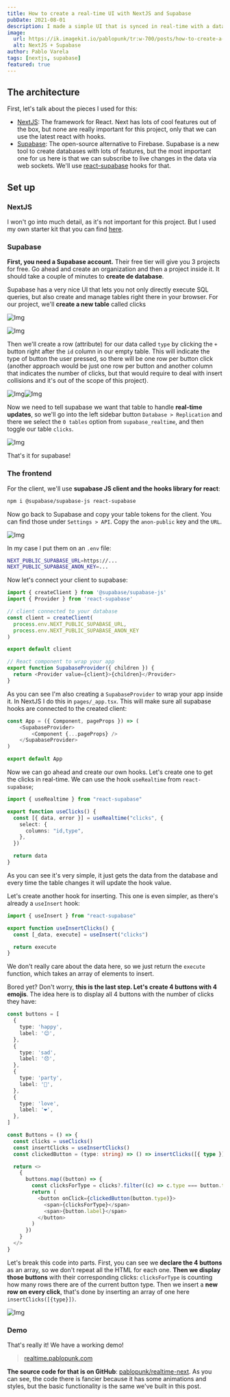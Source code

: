 ```yaml
---
title: How to create a real-time UI with NextJS and Supabase
pubDate: 2021-08-01
description: I made a simple UI that is synced in real-time with a database. Here's how
image:
  url: https://ik.imagekit.io/pablopunk/tr:w-700/posts/how-to-create-a-real-time-ui-with-nextjs-and-supabase.gif
  alt: NextJS + Supabase
author: Pablo Varela
tags: [nextjs, supabase]
featured: true
---
```


## The architecture

First, let's talk about the pieces I used for this:

- [NextJS](https://nextjs.org): The framework for React. Next has lots of cool features out of the box, but none are really important for this project, only that we can use the latest react with hooks.
- [Supabase](https://supabase.io): The open-source alternative to Firebase. Supabase is a new tool to create databases with lots of features, but the most important one for us here is that we can subscribe to live changes in the data via web sockets. We'll use [react-supabase](https://github.com/tmm/react-supabase) hooks for that.

## Set up

### NextJS

I won't go into much detail, as it's not important for this project. But I used my own starter kit that you can find [here](https://github.com/pablopunk/next-starter).

### Supabase

**First, you need a Supabase account.** Their free tier will give you 3 projects for free. Go ahead and create an organization and then a project inside it. It should take a couple of minutes to **create de database**.

Supabase has a very nice UI that lets you not only directly execute SQL queries, but also create and manage tables right there in your browser. For our project, we'll **create a new table** called clicks

![Img](https://ik.imagekit.io/pablopunk/posts/captura-de-pantalla-2021-08-01-a-las-21-23-03.png)

![Img](https://ik.imagekit.io/pablopunk/posts/captura-de-pantalla-2021-08-01-a-las-21-23-30.png)

Then we'll create a row (attribute) for our data called `type` by clicking the `+` button right after the `id` column in our empty table. This will indicate the type of button the user pressed, so there will be one row per button click (another approach would be just one row per button and another column that indicates the number of clicks, but that would require to deal with insert collisions and it's out of the scope of this project).

![Img](https://ik.imagekit.io/pablopunk/posts/captura-de-pantalla-2021-08-01-a-las-21-23-58.png)![Img](https://ik.imagekit.io/pablopunk/posts/captura-de-pantalla-2021-08-01-a-las-21-23-30.png)

Now we need to tell supabase we want that table to handle **real-time updates**, so we'll go into the left sidebar button `Database > Replication` and there we select the `0 tables` option from `supabase_realtime`, and then toggle our table `clicks`.

![Img](https://ik.imagekit.io/pablopunk/posts/captura-de-pantalla-2021-08-01-a-las-21-30-18.png)

That's it for supabase!

### The frontend

For the client, we'll use **supabase JS client and the hooks library for react**:

```sh
npm i @supabase/supabase-js react-supabase
```

Now go back to Supabase and copy your table tokens for the client. You can find those under `Settings > API`. Copy the `anon-public` key and the `URL`.

![Img](https://ik.imagekit.io/pablopunk/posts/captura-de-pantalla-2021-08-01-a-las-21-25-02.png)

In my case I put them on an `.env` file:

```sh
NEXT_PUBLIC_SUPABASE_URL=https://...
NEXT_PUBLIC_SUPABASE_ANON_KEY=...
```

Now let's connect your client to supabase:

```ts
import { createClient } from '@supabase/supabase-js'
import { Provider } from 'react-supabase'

// client connected to your database
const client = createClient(
  process.env.NEXT_PUBLIC_SUPABASE_URL,
  process.env.NEXT_PUBLIC_SUPABASE_ANON_KEY
)

export default client

// React component to wrap your app
export function SupabaseProvider({ children }) {
  return <Provider value={client}>{children}</Provider>
}
```

As you can see I'm also creating a `SupabaseProvider` to wrap your app inside it. In NextJS I do this in `pages/_app.tsx`. This will make sure all supabase hooks are connected to the created client:

```ts
const App = ({ Component, pageProps }) => (
    <SupabaseProvider>
        <Component {...pageProps} />
    </SupabaseProvider>
)

export default App
```

Now we can go ahead and create our own hooks. Let's create one to get the clicks in real-time. We can use the hook `useRealtime` from `react-supabase`;

```ts
import { useRealtime } from "react-supabase"

export function useClicks() {
  const [{ data, error }] = useRealtime("clicks", {
    select: {
      columns: "id,type",
    },
  })

  return data
}
```

As you can see it's very simple, it just gets the data from the database and every time the table changes it will update the hook value.

Let's create another hook for inserting. This one is even simpler, as there's already a `useInsert` hook:

```ts
import { useInsert } from "react-supabase"

export function useInsertClicks() {
  const [_data, execute] = useInsert("clicks")

  return execute
}
```

We don't really care about the data here, so we just return the `execute` function, which takes an array of elements to insert.

Bored yet? Don't worry, **this is the last step. Let's create 4 buttons with 4 emojis**. The idea here is to display all 4 buttons with the number of clicks they have:

```ts
const buttons = [
  {
    type: 'happy',
    label: '😊',
  },
  {
    type: 'sad',
    label: '😞',
  },
  {
    type: 'party',
    label: '🎉',
  },
  {
    type: 'love',
    label: '❤️',
  },
]

const Buttons = () => {
  const clicks = useClicks()
  const insertClicks = useInsertClicks()
  const clickedButton = (type: string) => () => insertClicks([{ type }])

  return <>
    {
      buttons.map((button) => {
        const clicksForType = clicks?.filter((c) => c.type === button.type).length || 0
        return (
          <button onClick={clickedButton(button.type)}>
            <span>{clicksForType}</span>
            <span>{button.label}</span>
          </button>
        )
      })
    }
  </>
}
```

Let's break this code into parts. First, you can see we **declare the 4 buttons** as an array, so we don't repeat all the HTML for each one. **Then we display those buttons** with their corresponding clicks: `clicksForType` is counting how many rows there are of the current button type. Then we insert a **new row on every click**, that's done by inserting an array of one here `insertClicks([{type}])`.

![Img](https://ik.imagekit.io/pablopunk/posts/captura-de-pantalla-2021-08-02-a-las-14-09-00.png)

### Demo

That's really it! We have a working demo!

> [realtime.pablopunk.com](https://realtime.pablopunk.com)

**The source code for that is on GitHub**: [pablopunk/realtime-next](https://github.com/pablopunk/realtime-next). As you can see, the code there is fancier because it has some animations and styles, but the basic functionality is the same we've built in this post.
